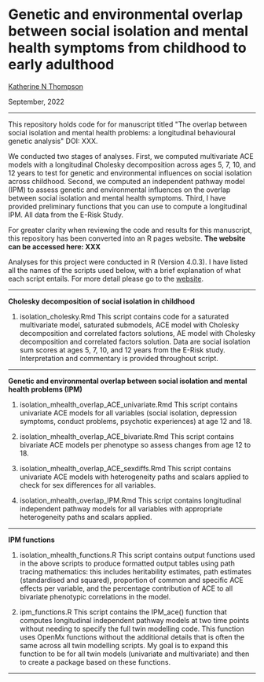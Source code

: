# Genetic and environmental overlap between social isolation and mental health symptoms from childhood to early adulthood 
[Katherine N Thompson](https://twitter.com/KTNThompson)

September, 2022

***

This repository holds code for for manuscript titled "The overlap between social isolation and mental health problems: a longitudinal behavioural genetic analysis" DOI: XXX. 

We conducted two stages of analyses. First, we computed multivariate ACE models with a longitudinal Cholesky decomposition across ages 5, 7, 10, and 12 years to test for genetic and environmental influences on social isolation across childhood. Second, we computed an independent pathway model (IPM) to assess genetic and environmental influences on the overlap between social isolation and mental health symptoms. Third, I have  provided preliminary functions that you can use to compute a longitudinal IPM. All data from the E-Risk Study. 

For greater clarity when reviewing the code and results for this manuscript, this repository has been converted into an R pages website. **The website can be accessed here: XXX** 

Analyses for this project were conducted in R (Version 4.0.3). I have listed all the names of the scripts used below, with a brief explanation of what each script entails. For more detail please go to the [website](). 

***

**Cholesky decomposition of social isolation in childhood**

1. isolation_cholesky.Rmd
This script contains code for a saturated multivariate model, saturated submodels, ACE model with Cholesky decomposition and correlated factors solutions, AE model with Cholesky decomposition and correlated factors solution. Data are social isolation sum scores at ages 5, 7, 10, and 12 years from the E-Risk study. Interpretation and commentary is provided throughout script. 


***

**Genetic and environmental overlap between social isolation and mental health problems (IPM)**

1. isolation_mhealth_overlap_ACE_univariate.Rmd
This script contains univariate ACE models for all variables (social isolation, depression symptoms, conduct problems, psychotic experiences) at age 12 and 18.

2. isolation_mhealth_overlap_ACE_bivariate.Rmd 
This script contains bivariate ACE models per phenotype so assess changes from age 12 to  18. 

3. isolation_mhealth_overlap_ACE_sexdiffs.Rmd 
This script contains univariate ACE models with heterogeneity paths and scalars applied to check for sex differences for all variables. 

4. isolation_mhealth_overlap_IPM.Rmd
This script contains longitudinal independent pathway models for all variables with appropriate heterogeneity paths and scalars applied. 

***

**IPM functions**

1. isolation_mhealth_functions.R 
This script contains output functions used in the above scripts to produce formatted output tables using path tracing mathematics: this includes heritability estimates, path estimates (standardised and squared), proportion of common and specific ACE effects per variable, and the percentage contribution of ACE to all bivariate phenotypic correlations in the model. 

2. ipm_functions.R
This script contains the IPM_ace() function that computes longitudinal independent pathway models at two time points without needing to specify the full twin modelling code. This function uses OpenMx functions without the additional details that is often the same across all twin modelling scripts. My goal is to expand this function to be for all twin models (univariate and multivariate) and then to create a package based on these functions. 

***
